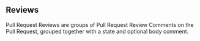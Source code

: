 ## Reviews

Pull Request Reviews are groups of Pull Request Review Comments on the Pull
Request, grouped together with a state and optional body comment.